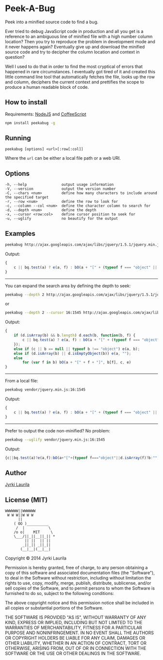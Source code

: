 # Peek-A-Bug

Peek into a minified source code to find a bug.

Ever tried to debug JavaScript code in production and all you get is a reference to an ambiguous line of minified file with a high number column location?
Then you try to reproduce the problem in development mode and it never happens again?
Eventually give up and download the minified source code and try to decipher the column location and context in question?

Well I used to do that in order to find the most cryptical of errors that happened in rare circumstances.
I eventually got tired of it and created this little command line tool that automatically fetches the file,
looks up the row and column, deciphers the current context and prettifies the scope to produce a human readable block of code.

## How to install


Requirements: [NodeJS](http://nodejs.org/) and [CoffeeScript](http://coffeescript.org/)

```sh
npm install peekabug -g
```

## Running


```
peekabug [options] <url>[:row[:col]]
```

Where the `url` can be either a local file path or a web URI.

## Options

    -h, --help                output usage information
    -V, --version             output the version number
    -C, --chars <num>         define how many characters to include around the specified target
    -r, --row <num>           define the row to look for
    -c, --column --col <num>  define the character column to search for
    -d, --depth <num>         define the depth
    -x, --cursor <row:col>    define cursor position to seek for
    -u, --uglify              no beautify for the output


## Examples


```sh
peekabug http://ajax.googleapis.com/ajax/libs/jquery/1.5.1/jquery.min.js:16:1545
```

Output:

```js
{
    c || bq.test(a) ? e(a, f) : bO(a + "[" + (typeof f === "object" || d.isArray(f) ? b : "") + "]", f, c, e)
}
```
---
You can expand the search area by defining the depth to seek:

```sh
peekabug --depth 2 http://ajax.googleapis.com/ajax/libs/jquery/1.5.1/jquery.min.js:16:1545
```

or

```sh
peekabug --depth 2 --cursor 16:1545 http://ajax.googleapis.com/ajax/libs/jquery/1.5.1/jquery.min.js
```

Output:

```js
{
    if (d.isArray(b) && b.length) d.each(b, function(b, f) {
        c || bq.test(a) ? e(a, f) : bO(a + "[" + (typeof f === "object" || d.isArray(f) ? b : "") + "]", f, c, e)
    });
    else if (c || b == null || typeof b !== "object") e(a, b);
    else if (d.isArray(b) || d.isEmptyObject(b)) e(a, "");
    else
        for (var f in b) bO(a + "[" + f + "]", b[f], c, e)
}
```
---
From a local file:

```sh
peekabug vendor/jquery.min.js:16:1545
```

Output:

```js
{
    c || bq.test(a) ? e(a, f) : bO(a + "[" + (typeof f === "object" || d.isArray(f) ? b : "") + "]", f, c, e)
}
```
---
Prefer to output the code non-minified? No problem:

```sh
peekabug --uglify vendor/jquery.min.js:16:1545
```

Output:

```js
{c||bq.test(a)?e(a,f):bO(a+"["+(typeof f==="object"||d.isArray(f)?b:"")+"]",f,c,e)}
```


## Author

[Jyrki Laurila](https://github.com/jylauril)

## License (MIT)

```
WWWWWW||WWWWWW
 W W W||W W W
      ||
    ( OO )__________
     /  |           \
    /o o|    MIT     \
    \___/||_||__||_|| *
         || ||  || ||
        _||_|| _||_||
       (__|__|(__|__|
```

Copyright &copy; 2014 Jyrki Laurila

Permission is hereby granted, free of charge, to any person obtaining a copy of
this software and associated documentation files (the "Software"), to deal in
the Software without restriction, including without limitation the rights to
use, copy, modify, merge, publish, distribute, sublicense, and/or sell copies
of the Software, and to permit persons to whom the Software is furnished to do
so, subject to the following conditions:

The above copyright notice and this permission notice shall be included in all
copies or substantial portions of the Software.

THE SOFTWARE IS PROVIDED "AS IS", WITHOUT WARRANTY OF ANY KIND, EXPRESS OR
IMPLIED, INCLUDING BUT NOT LIMITED TO THE WARRANTIES OF MERCHANTABILITY,
FITNESS FOR A PARTICULAR PURPOSE AND NONINFRINGEMENT. IN NO EVENT SHALL THE
AUTHORS OR COPYRIGHT HOLDERS BE LIABLE FOR ANY CLAIM, DAMAGES OR OTHER
LIABILITY, WHETHER IN AN ACTION OF CONTRACT, TORT OR OTHERWISE, ARISING FROM,
OUT OF OR IN CONNECTION WITH THE SOFTWARE OR THE USE OR OTHER DEALINGS IN THE
SOFTWARE.

